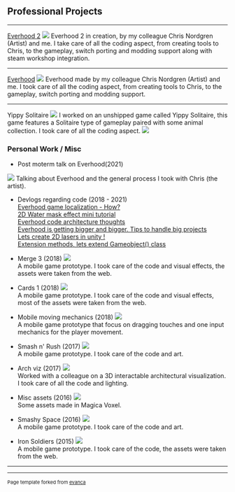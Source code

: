 ## Professional Projects

---

[Everhood 2](https://store.steampowered.com/app/1984020/Everhood_2)
<img src="images/capsule_616x353 (2).jpg?raw=true"/>
Everhood 2 in creation, by my colleague Chris Nordgren (Artist) and me.
I take care of all the coding aspect, from creating tools to Chris, to the gameplay, switch porting and modding support along with steam workshop integration.

---
[Everhood](https://store.steampowered.com/app/1229380/Everhood/)
<img src="images/capsule_616x353 (1).jpg?raw=true"/>
Everhood made by my colleague Chris Nordgren (Artist) and me.
I took care of all the coding aspect, from creating tools to Chris, to the gameplay, switch porting and modding support.

---
Yippy Solitaire
<img src="images/yip.png?raw=true"/>
I worked on an unshipped game called Yippy Solitaire, this game features a Solitaire type of  gameplay paired with some animal collection.
I took care of all the coding aspect.
<img src="images/7274c97dad2891e148ef16faf16b02d2.gif?raw=true"/>



### Personal Work / Misc

- Post moterm talk on Everhood(2021) <br>
<img src="images/image2.jpg?raw=true"/>
Talking about Everhood and the general process I took with Chris (the artist).

- Devlogs regarding code (2018 - 2021) <br>
[Everhood game localization - How?](https://everhood.itch.io/everhood/devlog/64982/game-localization/) <br>
[2D Water mask effect mini tutorial](https://everhood.itch.io/everhood/devlog/90416/summer-time/) <br>
[Everhood code architecture thoughts](https://everhood.itch.io/everhood/devlog/81598/everhood-code-architecture-thoughts/) <br>
[Everhood is getting bigger and bigger. Tips to handle big projects](https://everhood.itch.io/everhood/devlog/77284/everhood-is-getting-bigger-and-bigger-tips-to-handle-big-projects/) <br>
[ Lets create 2D lasers in unity !](https://everhood.itch.io/everhood/devlog/68662/how-is-everhood-going-lets-create-2d-lasers-in-unity-/) <br>
[Extension methods, lets extend Gameobject() class](https://everhood.itch.io/everhood/devlog/61401/debuglogmerry-christmas/)

- Merge 3 (2018)
<img src="images/image7.gif?raw=true"/> <br>
A mobile game prototype. I took care of the code and visual effects, the assets were taken from the web.

- Cards 1 (2018)
<img src="images/image4.gif?raw=true"/> <br>
A mobile game prototype. I took care of the code and visual effects, most of the assets were taken from the web.

- Mobile moving mechanics (2018)
<img src="images/image9.gif?raw=true"/> <br>
A mobile game prototype that focus on dragging touches and one input mechanics for the player movement.

- Smash n' Rush (2017)
<img src="images/image3.gif?raw=true"/> <br>
A mobile game prototype. I took care of the code and art. 

- Arch viz (2017)
<img src="images/image5.gif?raw=true"/> <br>
Worked with a colleague on a 3D interactable architectural visualization. I took care of all the code and lighting.

- Misc assets (2016)
<img src="images/image10.png?raw=true"/> <br>
Some assets made in Magica Voxel.

- Smashy Space (2016)
<img src="images/image1.gif?raw=true"/> <br>
A mobile game prototype. I took care of the code and art.

- Iron Soldiers (2015)
<img src="images/image11.gif?raw=true"/> <br>
A mobile game prototype. I took care of the code, the assets were taken from the web.

 
---




---
<p style="font-size:11px">Page template forked from <a href="https://github.com/evanca/quick-portfolio">evanca</a></p>
<!-- Remove above link if you don't want to attibute -->
